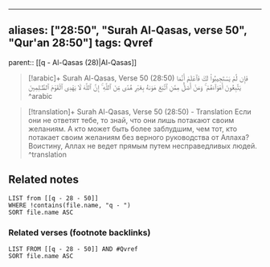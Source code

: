 
---
aliases: ["28:50", "Surah Al-Qasas, verse 50", "Qur'an 28:50"]
tags: Qvref
---

parent:: [[q - Al-Qasas (28)|Al-Qasas]]

> [!arabic]+ Surah Al-Qasas, Verse 50 (28:50)
> <span class="quran-arabic">فَإِن لَّمْ يَسْتَجِيبُوا۟ لَكَ فَٱعْلَمْ أَنَّمَا يَتَّبِعُونَ أَهْوَآءَهُمْ ۚ وَمَنْ أَضَلُّ مِمَّنِ ٱتَّبَعَ هَوَىٰهُ بِغَيْرِ هُدًى مِّنَ ٱللَّهِ ۚ إِنَّ ٱللَّهَ لَا يَهْدِى ٱلْقَوْمَ ٱلظَّـٰلِمِينَ</span>
^arabic

> [!translation]+ Surah Al-Qasas, Verse 50 (28:50) - Translation
> Если они не ответят тебе, то знай, что они лишь потакают своим желаниям. А кто может быть более заблудшим, чем тот, кто потакает своим желаниям без верного руководства от Аллаха? Воистину, Аллах не ведет прямым путем несправедливых людей.
^translation



## Related notes
```dataview
LIST from [[q - 28 - 50]]
WHERE !contains(file.name, "q - ")
SORT file.name ASC
```

### Related verses (footnote backlinks)
```dataview
LIST FROM [[q - 28 - 50]] AND #Qvref
SORT file.name ASC
```

